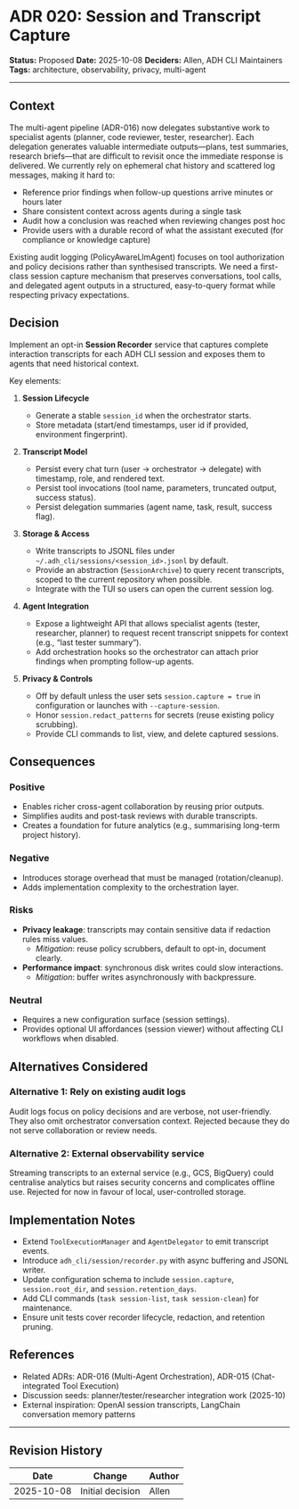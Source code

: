 # ADR 020: Session and Transcript Capture

**Status:** Proposed
**Date:** 2025-10-08
**Deciders:** Allen, ADH CLI Maintainers
**Tags:** architecture, observability, privacy, multi-agent

---

## Context

The multi-agent pipeline (ADR-016) now delegates substantive work to specialist agents (planner, code reviewer, tester, researcher). Each delegation generates valuable intermediate outputs—plans, test summaries, research briefs—that are difficult to revisit once the immediate response is delivered. We currently rely on ephemeral chat history and scattered log messages, making it hard to:

- Reference prior findings when follow-up questions arrive minutes or hours later
- Share consistent context across agents during a single task
- Audit how a conclusion was reached when reviewing changes post hoc
- Provide users with a durable record of what the assistant executed (for compliance or knowledge capture)

Existing audit logging (PolicyAwareLlmAgent) focuses on tool authorization and policy decisions rather than synthesised transcripts. We need a first-class session capture mechanism that preserves conversations, tool calls, and delegated agent outputs in a structured, easy-to-query format while respecting privacy expectations.

## Decision

Implement an opt-in **Session Recorder** service that captures complete interaction transcripts for each ADH CLI session and exposes them to agents that need historical context.

Key elements:

1. **Session Lifecycle**
   - Generate a stable `session_id` when the orchestrator starts.
   - Store metadata (start/end timestamps, user id if provided, environment fingerprint).

2. **Transcript Model**
   - Persist every chat turn (user → orchestrator → delegate) with timestamp, role, and rendered text.
   - Persist tool invocations (tool name, parameters, truncated output, success status).
   - Persist delegation summaries (agent name, task, result, success flag).

3. **Storage & Access**
   - Write transcripts to JSONL files under `~/.adh_cli/sessions/<session_id>.jsonl` by default.
   - Provide an abstraction (`SessionArchive`) to query recent transcripts, scoped to the current repository when possible.
   - Integrate with the TUI so users can open the current session log.

4. **Agent Integration**
   - Expose a lightweight API that allows specialist agents (tester, researcher, planner) to request recent transcript snippets for context (e.g., “last tester summary”).
   - Add orchestration hooks so the orchestrator can attach prior findings when prompting follow-up agents.

5. **Privacy & Controls**
   - Off by default unless the user sets `session.capture = true` in configuration or launches with `--capture-session`.
   - Honor `session.redact_patterns` for secrets (reuse existing policy scrubbing).
   - Provide CLI commands to list, view, and delete captured sessions.

## Consequences

### Positive
- Enables richer cross-agent collaboration by reusing prior outputs.
- Simplifies audits and post-task reviews with durable transcripts.
- Creates a foundation for future analytics (e.g., summarising long-term project history).

### Negative
- Introduces storage overhead that must be managed (rotation/cleanup).
- Adds implementation complexity to the orchestration layer.

### Risks
- **Privacy leakage**: transcripts may contain sensitive data if redaction rules miss values.
  - *Mitigation*: reuse policy scrubbers, default to opt-in, document clearly.
- **Performance impact**: synchronous disk writes could slow interactions.
  - *Mitigation*: buffer writes asynchronously with backpressure.

### Neutral
- Requires a new configuration surface (session settings).
- Provides optional UI affordances (session viewer) without affecting CLI workflows when disabled.

## Alternatives Considered

### Alternative 1: Rely on existing audit logs
Audit logs focus on policy decisions and are verbose, not user-friendly. They also omit orchestrator conversation context. Rejected because they do not serve collaboration or review needs.

### Alternative 2: External observability service
Streaming transcripts to an external service (e.g., GCS, BigQuery) could centralise analytics but raises security concerns and complicates offline use. Rejected for now in favour of local, user-controlled storage.

## Implementation Notes

- Extend `ToolExecutionManager` and `AgentDelegator` to emit transcript events.
- Introduce `adh_cli/session/recorder.py` with async buffering and JSONL writer.
- Update configuration schema to include `session.capture`, `session.root_dir`, and `session.retention_days`.
- Add CLI commands (`task session-list`, `task session-clean`) for maintenance.
- Ensure unit tests cover recorder lifecycle, redaction, and retention pruning.

## References

- Related ADRs: ADR-016 (Multi-Agent Orchestration), ADR-015 (Chat-integrated Tool Execution)
- Discussion seeds: planner/tester/researcher integration work (2025-10)
- External inspiration: OpenAI session transcripts, LangChain conversation memory patterns

---

## Revision History

| Date | Change | Author |
|------|--------|--------|
| 2025-10-08 | Initial decision | Allen |
